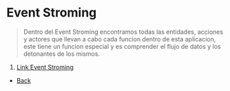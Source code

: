 # Event Stroming 

> Dentro del Event Stroming encontramos todas las entidades, acciones y actores que llevan a cabo cada funcion dentro de esta aplicacion, este tiene un funcion especial y es comprender el flujo de datos y los detonantes de los mismos.
1. [Link Event Stroming](https://miro.com/welcomeonboard/eHRlZlNxcElLb2toU3UwdlVMQkRYV1lGeGpPU05wR3A4RmRjc2N2Z0puZ2dUR200NkFJSDNJdTBWU3NERkhSYXwzNDU4NzY0NTMxNjEwMTU3NzY5fDI=?share_link_id=889009988225)
* [Back](return%20_to%20_table%20_of_contents.md)